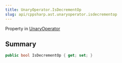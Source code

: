 ```yaml
---
title: UnaryOperator.IsDecrementOp
slug: api/cppsharp.ast.unaryoperator.isdecrementop
---
```

Property in [UnaryOperator](/api/cppsharp/ast/unaryoperator)

## Summary



```csharp
public bool IsDecrementOp { get; set; }
```

